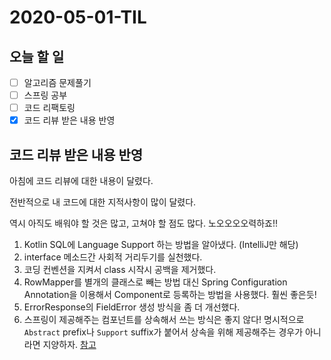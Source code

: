 # 2020-05-01-TIL

## 오늘 할 일

- [ ] 알고리즘 문제풀기
- [ ] 스프링 공부
- [ ] 코드 리팩토링
- [x] 코드 리뷰 받은 내용 반영

## 코드 리뷰 받은 내용 반영

아침에 코드 리뷰에 대한 내용이 달렸다.

전반적으로 내 코드에 대한 지적사항이 많이 달렸다.

역시 아직도 배워야 할 것은 많고, 고쳐야 할 점도 많다. 노오오오오력하죠!!

1. Kotlin SQL에 Language Support 하는 방법을 알아냈다. (IntelliJ만 해당)
2. interface 메소드간 사회적 거리두기를 실천했다.
3. 코딩 컨벤션을 지켜서 class 시작시 공백을 제거했다.
4. RowMapper를 별개의 클래스로 빼는 방법 대신 Spring Configuration Annotation을 이용해서 Component로 등록하는 방법을 사용했다. 훨씬 좋은듯!
5. ErrorResponse의 FieldError 생성 방식을 좀 더 개선했다.
6. 스프링이 제공해주는 컴포넌트를 상속해서 쓰는 방식은 좋지 않다!
   명시적으로 `Abstract` prefix나 `Support` suffix가 붙어서 상속을 위해 제공해주는 경우가 아니라면 지양하자.
   [참고](https://github.com/codesquad-member-2020/sidedish-03/pull/99#discussion_r418374776)

